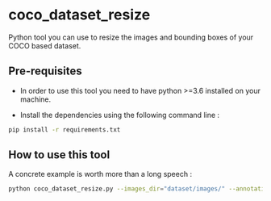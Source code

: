 # coco_dataset_resize
Python tool you can use to resize the images and bounding boxes of your COCO based dataset.

## Pre-requisites

- In order to use this tool you need to have python >=3.6 installed on your machine.

- Install the dependencies using the following command line :
```bash
pip install -r requirements.txt
```

## How to use this tool

A concrete example is worth more than a long speech : 

```bash
python coco_dataset_resize.py --images_dir="dataset/images/" --annotations_file="dataset/annotations.json" --image_width=512 --image_height=512 --output_ann_file="resized_dataset/annotations.json" --output_img_dir="resized_dataset/images/"
```
